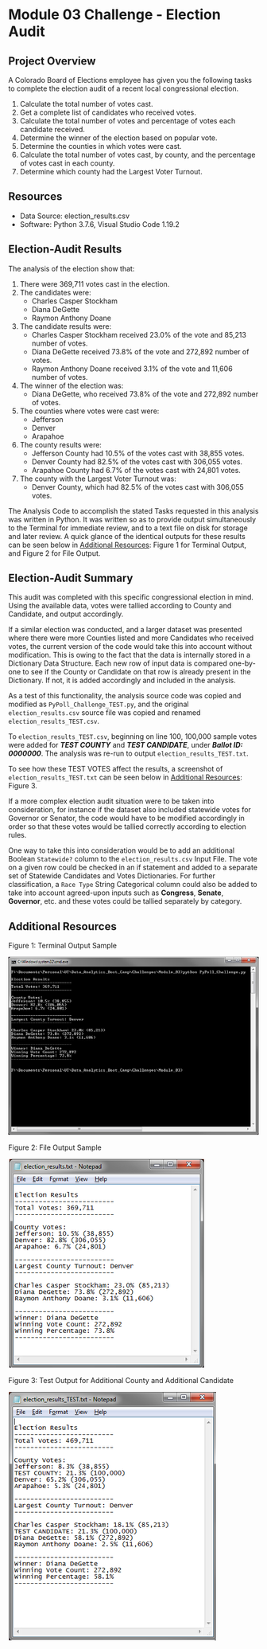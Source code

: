 # Module 03 Challenge - Election Audit

## Project Overview
A Colorado Board of Elections employee has given you the following tasks to complete the election audit of a recent local congressional election.

1. Calculate the total number of votes cast.
2. Get a complete list of candidates who received votes.
3. Calculate the total number of votes and percentage of votes each candidate received.
4. Determine the winner of the election based on popular vote.
5. Determine the counties in which votes were cast.
6. Calculate the total number of votes cast, by county, and the percentage of votes cast in each county.
7. Determine which county had the Largest Voter Turnout.

## Resources
- Data Source: election_results.csv
- Software: Python 3.7.6, Visual Studio Code 1.19.2

## Election-Audit Results
The analysis of the election show that:
1. There were 369,711 votes cast in the election.
2. The candidates were:
	-  Charles Casper Stockham
	-  Diana DeGette
	-  Raymon Anthony Doane
3. The candidate results were:
	-  Charles Casper Stockham received 23.0% of the vote and 85,213 number of votes.
	-  Diana DeGette received 73.8% of the vote and 272,892 number of votes.
	-  Raymon Anthony Doane received 3.1% of the vote and 11,606 number of votes.
4. The winner of the election was:
	-  Diana DeGette, who received 73.8% of the vote and 272,892 number of votes.
5. The counties where votes were cast were:
	- Jefferson
	- Denver
	- Arapahoe
6. The county results were:
	- Jefferson County had 10.5% of the votes cast with 38,855 votes.
	- Denver County had 82.5% of the votes cast with 306,055 votes.
	- Arapahoe County had 6.7% of the votes cast with 24,801 votes.
7. The county with the Largest Voter Turnout was:
	- Denver County, which had 82.5% of the votes cast with 306,055 votes.

The Analysis Code to accomplish the stated Tasks requested in this analysis
was written in Python. It was written so as to provide output simultaneously
to the Terminal for immediate review, and to a text file on disk for storage
and later review. A quick glance of the identical outputs for these results can be seen below in
[Additional Resources](https://github.com/TPapiernik/Module_03_Challenge#additional-resources): Figure 1 for Terminal Output, and Figure 2 for File Output.

## Election-Audit Summary

This audit was completed with this specific congressional election in mind.
Using the available data, votes were tallied according to County and
Candidate, and output accordingly.

If a similar election was conducted, and a larger dataset was presented
where there were more Counties listed and more Candidates who received
votes, the current version of the code would take this into account without
modification. This is owing to the fact that the data is internally stored in a
Dictionary Data Structure. Each new row of input data is compared one-by-one
to see if the County or Candidate on that row is already present in the Dictionary.
If not, it is added accordingly and included in the analysis.

As a test of this functionality, the analysis source code was copied and modified
as `PyPoll_Challenge_TEST.py`, and the original `election_results.csv`
source file was copied and renamed `election_results_TEST.csv`.

To `election_results_TEST.csv`, beginning on line 100, 100,000 sample votes were added for ***TEST COUNTY*** and ***TEST CANDIDATE***, under ***Ballot ID: 0000000***. The analysis was re-run to output `election_results_TEST.txt`.

To see how these TEST VOTES affect the results, a screenshot of `election_results_TEST.txt` can be seen below in [Additional Resources](https://github.com/TPapiernik/Module_03_Challenge#additional-resources): Figure 3.

If a more complex election audit situation were to be taken into consideration, for instance if the dataset
also included statewide votes for Governor or Senator, the code would have to be modified
accordingly in order so that these votes would be tallied correctly according
to election rules.

One way to take this into consideration would be to add an additional Boolean `Statewide?` column to the `election_results.csv` Input File. The vote on a given row could be checked in an if statement and added to a separate set of Statewide Candidates and Votes Dictionaries. For further classification, a `Race Type` String Categorical column could also be added to take into account agreed-upon inputs such as **Congress**, **Senate**, **Governor**, etc. and these votes could be tallied separately by category.


## Additional Resources

Figure 1: Terminal Output Sample

![Figure 1](analysis/terminal_output.png "Figure 1: Terminal Output Sample")

Figure 2: File Output Sample

![Figure 2](analysis/file_output.png "Figure 2: File Output Sample")

Figure 3: Test Output for Additional County and Additional Candidate

![Figure 3](analysis/file_output_TEST.png "Figure 3: File Output TEST Sample")
